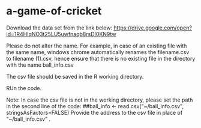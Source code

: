 # a-game-of-cricket
Download the data set from the link below:
https://drive.google.com/open?id=1R4HIqNO3t25LU5uwfnaqb8rsDI0KN9tw

Please do not alter the name. For example, in case of an existing file with the same name, windows chrome automatically renames the filename.csv to filename (1).csv, hence ensure that there is no existing file in the directory with the name ball_info.csv

The csv file should be saved in the R working directory.

RUn the code.

Note: 	In case the csv file is not in the working directory, please set the path in the second line of the code:
		##ball_info <- read.csv("~/ball_info.csv", stringsAsFactors=FALSE)
	Provide the address to the csv file in place of "~/ball_info.csv" .
